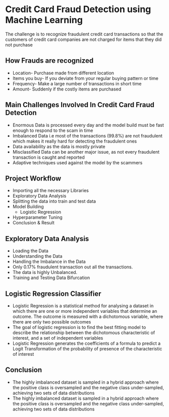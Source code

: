 # Credit Card Fraud Detection using Machine Learning
The challenge is to recognize fraudulent credit card transactions so that the customers of credit card companies are not charged for items that they did not purchase

## How Frauds are recognized
- Location- Purchase made from different location
- Items you buy- If you deviate from your regular buying pattern or time
- Frequency- Make a large number of transactions in short time
- Amount- Suddenly if the costly items are purchased

## Main Challenges Involved In Credit Card Fraud Detection

- Enormous Data is processed every day and the model build must be fast enough to respond to the scam in time
- Imbalanced Data i.e most of the transactions (99.8%) are not fraudulent which makes it really hard for detecting the fraudulent ones
- Data availability as the data is mostly private
- Misclassified Data can be another major issue, as not every fraudulent transaction is caught and reported
- Adaptive techniques used against the model by the scammers

## Project Workflow
- Importing all the necessary Libraries
- Exploratory Data Analysis
- Splitting the data into train and test data
- Model Building
  - Logistic Regression
- Hyperparameter Tuning
- Conclusion & Result

## Exploratory Data Analysis
- Loading the Data
- Understanding the Data
- Handling the Imbalance in the Data
 - Only 0.17% fraudulent transaction out all the transactions. 
 - The data is highly Unbalanced.
- Training and Testing Data Bifurcation

## Logistic Regression Classifier

- Logistic Regression is a statistical method for analysing a dataset in which there are one or more independent variables that determine an outcome. The outcome is measured with a dichotomous variable, where there are only two possible outcomes
- The goal of logistic regression is to find the best fitting model to describe the relationship between the dichotomous characteristic of interest, and a set of independent variables
- Logistic Regression generates the coefficients of a formula to predict a Logit Transformation of the probability of presence of the characteristic of interest

## Conclusion
- The highly imbalanced dataset is sampled in a hybrid approach where the positive class is oversampled and the negative class under-sampled, achieving two sets of data distributions
- The highly imbalanced dataset is sampled in a hybrid approach where the positive class is oversampled and the negative class under-sampled, achieving two sets of data distributions
 


